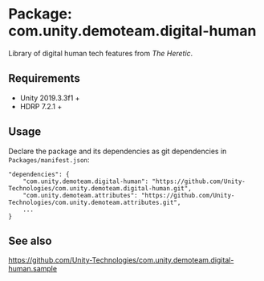 # Package: com.unity.demoteam.digital-human

Library of digital human tech features from *The Heretic*.


## Requirements

- Unity 2019.3.3f1 +
- HDRP 7.2.1 +


## Usage

Declare the package and its dependencies as git dependencies in `Packages/manifest.json`:

```
"dependencies": {
    "com.unity.demoteam.digital-human": "https://github.com/Unity-Technologies/com.unity.demoteam.digital-human.git",
    "com.unity.demoteam.attributes": "https://github.com/Unity-Technologies/com.unity.demoteam.attributes.git",
    ...
}
```


## See also

https://github.com/Unity-Technologies/com.unity.demoteam.digital-human.sample
